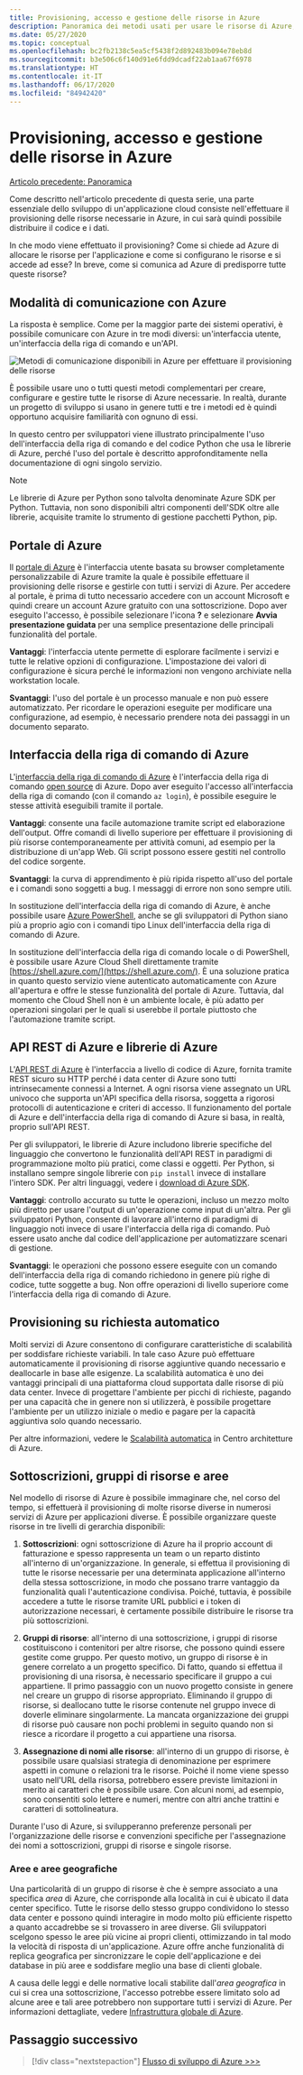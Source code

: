 ```yaml
---
title: Provisioning, accesso e gestione delle risorse in Azure
description: Panoramica dei metodi usati per usare le risorse di Azure, tra cui il portale di Azure, l'interfaccia della riga di comando di Azure e le librerie di Azure (SDK).
ms.date: 05/27/2020
ms.topic: conceptual
ms.openlocfilehash: bc2fb2138c5ea5cf5438f2d892483b094e78eb8d
ms.sourcegitcommit: b3e506c6f140d91e6fdd9dcadf22ab1aa67f6978
ms.translationtype: HT
ms.contentlocale: it-IT
ms.lasthandoff: 06/17/2020
ms.locfileid: "84942420"
---
```

# <a name="provisioning-accessing-and-managing-resources-on-azure"></a>Provisioning, accesso e gestione delle risorse in Azure

[Articolo precedente: Panoramica](cloud-development-overview.md)

Come descritto nell'articolo precedente di questa serie, una parte essenziale dello sviluppo di un'applicazione cloud consiste nell'effettuare il provisioning delle risorse necessarie in Azure, in cui sarà quindi possibile distribuire il codice e i dati.

In che modo viene effettuato il provisioning? Come si chiede ad Azure di allocare le risorse per l'applicazione e come si configurano le risorse e si accede ad esse? In breve, come si comunica ad Azure di predisporre tutte queste risorse?

## <a name="means-of-communicating-with-azure"></a>Modalità di comunicazione con Azure

La risposta è semplice. Come per la maggior parte dei sistemi operativi, è possibile comunicare con Azure in tre modi diversi: un'interfaccia utente, un'interfaccia della riga di comando e un'API.

![Metodi di comunicazione disponibili in Azure per effettuare il provisioning delle risorse](media/cloud-development/communication-with-azure.png)

È possibile usare uno o tutti questi metodi complementari per creare, configurare e gestire tutte le risorse di Azure necessarie. In realtà, durante un progetto di sviluppo si usano in genere tutti e tre i metodi ed è quindi opportuno acquisire familiarità con ognuno di essi.

In questo centro per sviluppatori viene illustrato principalmente l'uso dell'interfaccia della riga di comando e del codice Python che usa le librerie di Azure, perché l'uso del portale è descritto approfonditamente nella documentazione di ogni singolo servizio.

> [!NOTE]
> Le librerie di Azure per Python sono talvolta denominate Azure SDK per Python. Tuttavia, non sono disponibili altri componenti dell'SDK oltre alle librerie, acquisite tramite lo strumento di gestione pacchetti Python, pip.

## <a name="azure-portal"></a>Portale di Azure

Il [portale di Azure](https://portal.azure.com) è l'interfaccia utente basata su browser completamente personalizzabile di Azure tramite la quale è possibile effettuare il provisioning delle risorse e gestirle con tutti i servizi di Azure. Per accedere al portale, è prima di tutto necessario accedere con un account Microsoft e quindi creare un account Azure gratuito con una sottoscrizione. Dopo aver eseguito l'accesso, è possibile selezionare l'icona **?** e selezionare **Avvia presentazione guidata** per una semplice presentazione delle principali funzionalità del portale.

**Vantaggi**: l'interfaccia utente permette di esplorare facilmente i servizi e tutte le relative opzioni di configurazione. L'impostazione dei valori di configurazione è sicura perché le informazioni non vengono archiviate nella workstation locale.

**Svantaggi**: l'uso del portale è un processo manuale e non può essere automatizzato. Per ricordare le operazioni eseguite per modificare una configurazione, ad esempio, è necessario prendere nota dei passaggi in un documento separato.

## <a name="azure-cli"></a>Interfaccia della riga di comando di Azure

L'[interfaccia della riga di comando di Azure](/cli/azure/?view=azure-cli-latest) è l'interfaccia della riga di comando [open source](https://github.com/Azure/azure-cli) di Azure. Dopo aver eseguito l'accesso all'interfaccia della riga di comando (con il comando `az login`), è possibile eseguire le stesse attività eseguibili tramite il portale.
  
**Vantaggi**: consente una facile automazione tramite script ed elaborazione dell'output. Offre comandi di livello superiore per effettuare il provisioning di più risorse contemporaneamente per attività comuni, ad esempio per la distribuzione di un'app Web. Gli script possono essere gestiti nel controllo del codice sorgente.

**Svantaggi**: la curva di apprendimento è più ripida rispetto all'uso del portale e i comandi sono soggetti a bug. I messaggi di errore non sono sempre utili.

In sostituzione dell'interfaccia della riga di comando di Azure, è anche possibile usare [Azure PowerShell](/powershell/), anche se gli sviluppatori di Python siano più a proprio agio con i comandi tipo Linux dell'interfaccia della riga di comando di Azure.

In sostituzione dell'interfaccia della riga di comando locale o di PowerShell, è possibile usare Azure Cloud Shell direttamente tramite [https://shell.azure.com/](https://shell.azure.com/). È una soluzione pratica in quanto questo servizio viene autenticato automaticamente con Azure all'apertura e offre le stesse funzionalità del portale di Azure. Tuttavia, dal momento che Cloud Shell non è un ambiente locale, è più adatto per operazioni singolari per le quali si userebbe il portale piuttosto che l'automazione tramite script.

## <a name="azure-rest-api-and-azure-libraries"></a>API REST di Azure e librerie di Azure

L'[API REST di Azure](/rest/api/?view=Azure) è l'interfaccia a livello di codice di Azure, fornita tramite REST sicuro su HTTP perché i data center di Azure sono tutti intrinsecamente connessi a Internet. A ogni risorsa viene assegnato un URL univoco che supporta un'API specifica della risorsa, soggetta a rigorosi protocolli di autenticazione e criteri di accesso. Il funzionamento del portale di Azure e dell'interfaccia della riga di comando di Azure si basa, in realtà, proprio sull'API REST.

Per gli sviluppatori, le librerie di Azure includono librerie specifiche del linguaggio che convertono le funzionalità dell'API REST in paradigmi di programmazione molto più pratici, come classi e oggetti. Per Python, si installano sempre singole librerie con `pip install` invece di installare l'intero SDK. Per altri linguaggi, vedere i [download di Azure SDK](https://azure.microsoft.com/downloads/).

**Vantaggi**: controllo accurato su tutte le operazioni, incluso un mezzo molto più diretto per usare l'output di un'operazione come input di un'altra. Per gli sviluppatori Python, consente di lavorare all'interno di paradigmi di linguaggio noti invece di usare l'interfaccia della riga di comando. Può essere usato anche dal codice dell'applicazione per automatizzare scenari di gestione.
  
**Svantaggi**: le operazioni che possono essere eseguite con un comando dell'interfaccia della riga di comando richiedono in genere più righe di codice, tutte soggette a bug. Non offre operazioni di livello superiore come l'interfaccia della riga di comando di Azure.

## <a name="automatic-on-demand-provisioning"></a>Provisioning su richiesta automatico

Molti servizi di Azure consentono di configurare caratteristiche di scalabilità per soddisfare richieste variabili. In tale caso Azure può effettuare automaticamente il provisioning di risorse aggiuntive quando necessario e deallocarle in base alle esigenze. La scalabilità automatica è uno dei vantaggi principali di una piattaforma cloud supportata dalle risorse di più data center. Invece di progettare l'ambiente per picchi di richieste, pagando per una capacità che in genere non si utilizzerà, è possibile progettare l'ambiente per un utilizzo iniziale o medio e pagare per la capacità aggiuntiva solo quando necessario.

Per altre informazioni, vedere le [Scalabilità automatica](/azure/architecture/best-practices/auto-scaling) in Centro architetture di Azure.

## <a name="subscriptions-resource-groups-and-regions"></a>Sottoscrizioni, gruppi di risorse e aree

Nel modello di risorse di Azure è possibile immaginare che, nel corso del tempo, si effettuerà il provisioning di molte risorse diverse in numerosi servizi di Azure per applicazioni diverse. È possibile organizzare queste risorse in tre livelli di gerarchia disponibili:

1. **Sottoscrizioni**: ogni sottoscrizione di Azure ha il proprio account di fatturazione e spesso rappresenta un team o un reparto distinto all'interno di un'organizzazione. In generale, si effettua il provisioning di tutte le risorse necessarie per una determinata applicazione all'interno della stessa sottoscrizione, in modo che possano trarre vantaggio da funzionalità quali l'autenticazione condivisa. Poiché, tuttavia, è possibile accedere a tutte le risorse tramite URL pubblici e i token di autorizzazione necessari, è certamente possibile distribuire le risorse tra più sottoscrizioni.

1. **Gruppi di risorse**: all'interno di una sottoscrizione, i gruppi di risorse costituiscono i contenitori per altre risorse, che possono quindi essere gestite come gruppo. Per questo motivo, un gruppo di risorse è in genere correlato a un progetto specifico. Di fatto, quando si effettua il provisioning di una risorsa, è necessario specificare il gruppo a cui appartiene. Il primo passaggio con un nuovo progetto consiste in genere nel creare un gruppo di risorse appropriato. Eliminando il gruppo di risorse, si deallocano tutte le risorse contenute nel gruppo invece di doverle eliminare singolarmente. La mancata organizzazione dei gruppi di risorse può causare non pochi problemi in seguito quando non si riesce a ricordare il progetto a cui appartiene una risorsa.

1. **Assegnazione di nomi alle risorse**: all'interno di un gruppo di risorse, è possibile usare qualsiasi strategia di denominazione per esprimere aspetti in comune o relazioni tra le risorse. Poiché il nome viene spesso usato nell'URL della risorsa, potrebbero essere previste limitazioni in merito ai caratteri che è possibile usare. Con alcuni nomi, ad esempio, sono consentiti solo lettere e numeri, mentre con altri anche trattini e caratteri di sottolineatura.

Durante l'uso di Azure, si svilupperanno preferenze personali per l'organizzazione delle risorse e convenzioni specifiche per l'assegnazione dei nomi a sottoscrizioni, gruppi di risorse e singole risorse.

### <a name="regions-and-geographies"></a>Aree e aree geografiche

Una particolarità di un gruppo di risorse è che è sempre associato a una specifica *area* di Azure, che corrisponde alla località in cui è ubicato il data center specifico. Tutte le risorse dello stesso gruppo condividono lo stesso data center e possono quindi interagire in modo molto più efficiente rispetto a quanto accadrebbe se si trovassero in aree diverse. Gli sviluppatori scelgono spesso le aree più vicine ai propri clienti, ottimizzando in tal modo la velocità di risposta di un'applicazione. Azure offre anche funzionalità di replica geografica per sincronizzare le copie dell'applicazione e dei database in più aree e soddisfare meglio una base di clienti globale.

A causa delle leggi e delle normative locali stabilite dall'*area geografica* in cui si crea una sottoscrizione, l'accesso potrebbe essere limitato solo ad alcune aree e tali aree potrebbero non supportare tutti i servizi di Azure. Per informazioni dettagliate, vedere [Infrastruttura globale di Azure](https://azure.microsoft.com/global-infrastructure/).

## <a name="next-step"></a>Passaggio successivo

> [!div class="nextstepaction"]
> [Flusso di sviluppo di Azure >>>](cloud-development-flow.md)
